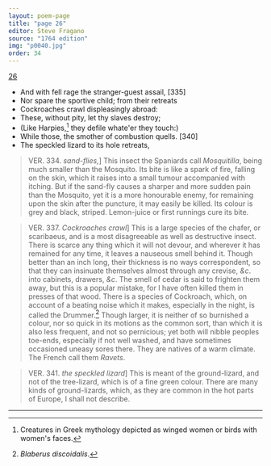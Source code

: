 ```yaml
---
layout: poem-page
title: "page 26"
editor: Steve Fragano
source: "1764 edition"
img: "p0040.jpg"
order: 34
---
```



[26]({{site.baseurl}}/images/{{page.img}})

- And with fell rage the stranger-guest assail, [335]
- Nor spare the sportive child; from their retreats
- Cockroaches crawl displeasingly abroad:
- These, without pity, let thy slaves destroy;
- \(Like Harpies,[^f26n1] they defile whate'er they touch:)
- While those, the smother of combustion quells. [340]
- The speckled lizard to its hole retreats,

> VER. 334. *sand-flies,*\] This insect the Spaniards call *Mosquitilla*, being much smaller than the Mosquito. Its bite is like a spark of fire, falling on the skin, which it raises into a small tumour accompanied with itching. But if the sand-fly causes a sharper and more sudden pain than the Mosquito, yet it is a more honourable enemy, for remaining upon the skin after the puncture, it may easily be killed. Its colour is grey and black, striped. Lemon-juice or first runnings cure its bite.

> VER. 337. *Cockroaches crawl*\] This is a large species of the chafer, or scaribaeus, and is a most disagreeable as well as destructive insect. There is scarce any thing which it will not devour, and wherever it has remained for any time, it leaves a nauseous smell behind it. Though better than an inch long, their thickness is no ways correspondent, so that they can insinuate themselves almost through any crevise, *&c*. into cabinets, drawers, *&c*. The smell of cedar is said to frighten them away, but this is a popular mistake, for I have often killed them in presses of that wood. There is a species of Cockroach, which, on account of a beating noise which it makes, especially in the night, is called the Drummer.[^f26n2] Though larger, it is neither of so burnished a colour, nor so quick in its motions as the common sort, than which it is also less frequent, and not so pernicious; yet both will nibble peoples toe-ends, especially if not well washed, and have sometimes occasioned uneasy sores there. They are natives of a warm climate. The French call them *Ravets*.

> VER. 341. *the speckled lizard*\] This is meant of the ground-lizard, and not of the tree-lizard, which is of a fine green colour. There are many kinds of ground-lizards, which, as they are common in the hot parts of Europe, I shall not describe.   

[^f26n1]: Creatures in Greek mythology depicted as winged women or birds with women's faces.

[^f26n2]: *Blaberus discoidalis*. 

---
